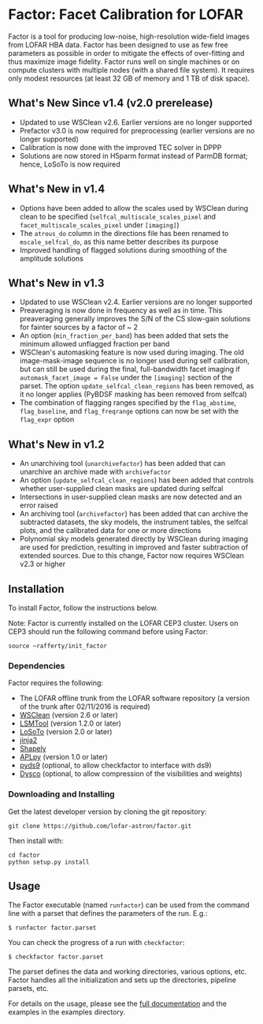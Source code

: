 Factor: Facet Calibration for LOFAR
===================================

Factor is a tool for producing low-noise, high-resolution wide-field images from
LOFAR HBA data. Factor has been designed to use as few free parameters as
possible in order to mitigate the effects of over-fitting and thus maximize
image fidelity. Factor runs well on single machines or on compute clusters with
multiple nodes (with a shared file system). It requires only modest resources
(at least 32 GB of memory and 1 TB of disk space).


What's New Since v1.4 (v2.0 prerelease)
---------------------------------------

* Updated to use WSClean v2.6. Earlier versions are no longer supported
* Prefactor v3.0 is now required for preprocessing (earlier versions are no longer supported)
* Calibration is now done with the improved TEC solver in DPPP
* Solutions are now stored in H5parm format instead of ParmDB format; hence, LoSoTo is
now required


What's New in v1.4
------------------

* Options have been added to allow the scales used by WSClean during
clean to be specified (`selfcal_multiscale_scales_pixel` and
`facet_multiscale_scales_pixel` under `[imaging]`)
* The `atrous_do` column in the directions file has been renamed to
`mscale_selfcal_do`, as this name better describes its purpose
* Improved handling of flagged solutions during smoothing of the amplitude
solutions


What's New in v1.3
------------------

* Updated to use WSClean v2.4. Earlier versions are no longer supported
* Preaveraging is now done in frequency as well as in time. This
preaveraging generally improves the S/N of the CS slow-gain solutions for
fainter sources by a factor of ~ 2
* An option (`min_fraction_per_band`) has been added that sets the
minimum allowed unflagged fraction per band
* WSClean's automasking feature is now used during imaging. The old
image-mask-image sequence is no longer used during self calibration, but can
still be used during the final, full-bandwidth facet imaging if
`automask_facet_image = False` under the `[imaging]` section of the parset. The
option `update_selfcal_clean_regions` has been removed, as it
no longer applies (PyBDSF masking has been removed from selfcal)
* The combination of flagging ranges specified by the `flag_abstime`,
`flag_baseline`, and `flag_freqrange` options can now be set with the
`flag_expr` option


What's New in v1.2
------------------

* An unarchiving tool (`unarchivefactor`) has been added that can unarchive an
archive made with `archivefactor`
* An option (`update_selfcal_clean_regions`) has been added that controls
whether user-supplied clean masks are updated during selfcal
* Intersections in user-supplied clean masks are now detected and an error raised
* An archiving tool (`archivefactor`) has been added that can archive the
subtracted datasets, the sky models, the instrument tables, the selfcal plots,
and the calibrated data for one or more directions
* Polynomial sky models generated directly by WSClean during imaging are used
for prediction, resulting in improved and faster subtraction of extended
sources. Due to this change, Factor now requires WSClean v2.3 or higher


Installation
------------

To install Factor, follow the instructions below.

Note: Factor is currently installed on the LOFAR CEP3 cluster. Users on CEP3
should run the following command before using Factor:

    source ~rafferty/init_factor


### Dependencies

Factor requires the following:

* The LOFAR offline trunk from the LOFAR software repository (a version of the trunk after 02/11/2016 is required)
* [WSClean](http://sourceforge.net/p/wsclean/wiki/Home) (version 2.6 or later)
* [LSMTool](https://github.com/darafferty/LSMTool) (version 1.2.0 or later)
* [LoSoTo](https://github.com/revoltek/losoto) (version 2.0 or later)
* [jinja2](http://jinja.pocoo.org/docs/dev)
* [Shapely](https://github.com/Toblerity/Shapely)
* [APLpy](http://aplpy.github.io) (version 1.0 or later)
* [pyds9](https://github.com/ericmandel/pyds9) (optional, to allow checkfactor to interface with ds9)
* [Dysco](https://github.com/aroffringa/dysco) (optional, to allow compression of the visibilities and weights)

### Downloading and Installing

Get the latest developer version by cloning the git repository:

    git clone https://github.com/lofar-astron/factor.git

Then install with:

    cd factor
    python setup.py install


Usage
-----

The Factor executable (named `runfactor`) can be used from the command line with
a parset that defines the parameters of the run. E.g.:

    $ runfactor factor.parset

You can check the progress of a run with `checkfactor`:

    $ checkfactor factor.parset

The parset defines the data and working directories, various options, etc.
Factor handles all the initialization and sets up the directories, pipeline
parsets, etc.

For details on the usage, please see the [full documentation](http://www.astron.nl/citt/facet-doc/)
and the examples in the examples directory.
